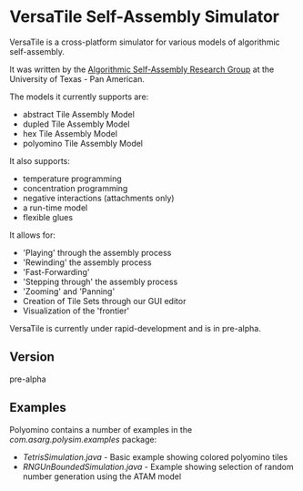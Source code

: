 VersaTile Self-Assembly Simulator
=========

VersaTile is a cross-platform simulator for various models of algorithmic self-assembly.

It was written by the [Algorithmic Self-Assembly Research Group](http://faculty.utpa.edu/orgs/asarg/) at the University of Texas - Pan American.

The models it currently supports are:

  - abstract Tile Assembly Model
  - dupled Tile Assembly Model
  - hex Tile Assembly Model
  - polyomino Tile Assembly Model
  
  
It also supports:

  - temperature programming
  - concentration programming
  - negative interactions (attachments only)
  - a run-time model
  - flexible glues
  
It allows for:

 - 'Playing' through the assembly process
 - 'Rewinding' the assembly process
 - 'Fast-Forwarding'
 - 'Stepping through' the assembly process
 - 'Zooming' and 'Panning'
 - Creation of Tile Sets through our GUI editor
 - Visualization of the 'frontier'


VersaTile is currently under rapid-development and is in pre-alpha.


Version
----

pre-alpha

Examples
-----------

Polyomino contains a number of examples in the *com.asarg.polysim.examples* package:

* *TetrisSimulation.java* - Basic example showing colored polyomino tiles
* *RNGUnBoundedSimulation.java* - Example showing selection of random number generation using the ATAM model